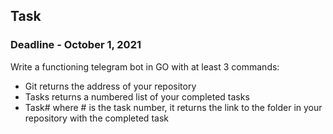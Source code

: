 ## Task
### Deadline - October 1, 2021
Write a functioning telegram bot in GO with at least 3 commands:
* Git returns the address of your repository
* Tasks returns a numbered list of your completed tasks
* Task# where # is the task number, it returns the link to the folder in your repository with the completed task
